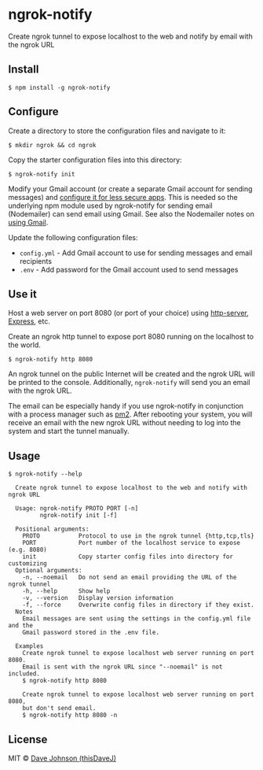 # ngrok-notify

Create ngrok tunnel to expose localhost to the web and notify by email with the ngrok URL

## Install

```
$ npm install -g ngrok-notify
```

## Configure

Create a directory to store the configuration files and navigate to it:

```shell
$ mkdir ngrok && cd ngrok
```

Copy the starter configuration files into this directory:

```shell
$ ngrok-notify init
```

Modify your Gmail account (or create a separate Gmail account for sending messages) and [configure it for less secure apps](https://support.google.com/accounts/answer/6010255).  This is needed so the underlying npm module used by ngrok-notify for sending email (Nodemailer) can send email using Gmail.  See also the Nodemailer notes on [using Gmail](https://community.nodemailer.com/using-gmail/).

Update the following configuration files:

- `config.yml` - Add Gmail account to use for sending messages and email recipients
- `.env` - Add password for the Gmail account used to send messages

## Use it

Host a web server on port 8080 (or port of your choice) using [http-server](https://www.npmjs.com/package/http-server), [Express](https://www.npmjs.com/package/express), etc.

Create an ngrok http tunnel to expose port 8080 running on the localhost to the world.

```shell
$ ngrok-notify http 8080
```

An ngrok tunnel on the public Internet will be created and the ngrok URL will be printed to the console.  Additionally, `ngrok-notify` will send you an email with the ngrok URL.

The email can be especially handy if you use ngrok-notify in conjunction with a process manager such as [pm2](http://pm2.keymetrics.io/).  After rebooting your system, you will receive an email with the new ngrok URL without needing to log into the system and start the tunnel manually.

## Usage

```
$ ngrok-notify --help

  Create ngrok tunnel to expose localhost to the web and notify with ngrok URL

  Usage: ngrok-notify PROTO PORT [-n]
         ngrok-notify init [-f]

  Positional arguments:
    PROTO           Protocol to use in the ngrok tunnel {http,tcp,tls}
    PORT            Port number of the localhost service to expose (e.g. 8080)
    init            Copy starter config files into directory for customizing
  Optional arguments:
    -n, --noemail   Do not send an email providing the URL of the ngrok tunnel
    -h, --help      Show help
    -v, --version   Display version information
    -f, --force     Overwrite config files in directory if they exist.
  Notes
    Email messages are sent using the settings in the config.yml file and the
    Gmail password stored in the .env file.
  
  Examples
    Create ngrok tunnel to expose localhost web server running on port 8080.
    Email is sent with the ngrok URL since "--noemail" is not included.
    $ ngrok-notify http 8080
    
    Create ngrok tunnel to expose localhost web server running on port 8080,
    but don't send email.
    $ ngrok-notify http 8080 -n
```

## License

MIT © [Dave Johnson (thisDaveJ)](http://thisdavej.com)
